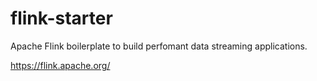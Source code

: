 # flink-starter
Apache Flink boilerplate to build perfomant data streaming applications.

https://flink.apache.org/
